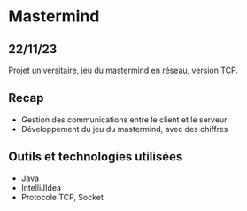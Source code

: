# Mastermind

## 22/11/23
Projet universitaire, jeu du mastermind en réseau, version TCP.

## Recap
- Gestion des communications entre le client et le serveur
- Développement du jeu du mastermind, avec des chiffres

## Outils et technologies utilisées
- Java
- IntelliJIdea
- Protocole TCP, Socket